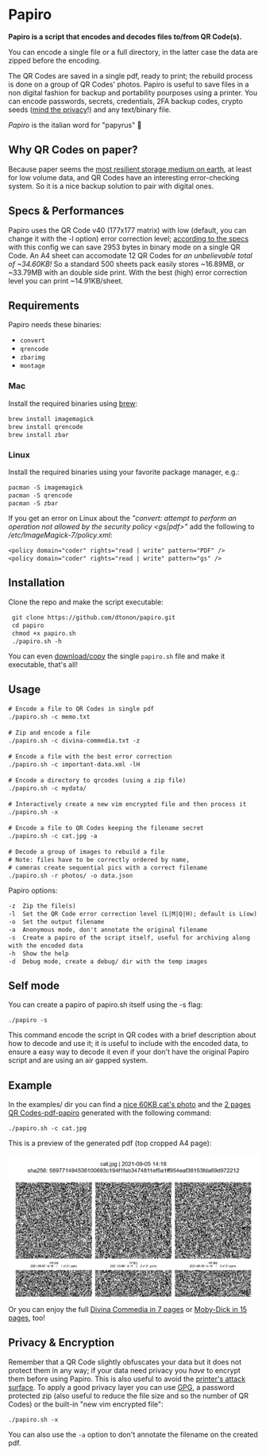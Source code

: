 # Papiro

**Papiro is a script that encodes and decodes files to/from QR Code(s).**

You can encode a single file or a full directory, in the latter case the data are zipped before the encoding.

The QR Codes are saved in a single pdf, ready to print; the rebuild process is done on a group of QR Codes' photos. Papiro is useful to save files in a non digital fashion for backup and portability pourposes using a printer.
You can encode passwords, secrets, credentials, 2FA backup codes, crypto seeds ([mind the privacy](#security--encryption)!) and any text/binary file.

_Papiro_ is the italian word for "papyrus" :page_with_curl:

## Why QR Codes on paper?

Because paper seems the [most resilient storage medium on earth](https://superuser.com/questions/374609/what-medium-should-be-used-for-long-term-high-volume-data-storage-archival), at least for low volume data, and QR Codes have an interesting error-checking system. So it is a nice backup solution to pair with digital ones.

## Specs & Performances

Papiro uses the QR Code v40 (177x177 matrix) with low (default, you can change it with the -l option) error correction level; [according to the specs](https://www.qrcode.com/en/about/version.html) with this config we can save 2953 bytes in binary mode on a single QR Code. An A4 sheet can accomodate 12 QR Codes for *an unbelievable total of ~34.60KB!* So a standard 500 sheets pack easily stores ~16.89MB, or ~33.79MB with an double side print.
With the best (high) error correction level you can print ~14.91KB/sheet.

## Requirements

Papiro needs these binaries:

- `convert`
- `qrencode`
- `zbarimg`
- `montage`

### Mac

Install the required binaries using [brew](https://brew.sh):

```
brew install imagemagick
brew install qrencode
brew install zbar
```
### Linux

Install the required binaries using your favorite package manager, e.g.:

```
pacman -S imagemagick
pacman -S qrencode
pacman -S zbar
```
If you get an error on Linux about the *"convert: attempt to perform an operation not allowed by the security policy <gs|pdf>"* add the following to */etc/ImageMagick-7/policy.xml*:

```
<policy domain="coder" rights="read | write" pattern="PDF" />
<policy domain="coder" rights="read | write" pattern="gs" />
```

## Installation

Clone the repo and make the script executable:

```
 git clone https://github.com/dtonon/papiro.git
 cd papiro
 chmod +x papiro.sh
 ./papiro.sh -h
 ```
 You can even [download/copy](https://raw.githubusercontent.com/dtonon/papiro/master/papiro.sh) the single `papiro.sh` file and make it executable, that's all!

 ## Usage

```
# Encode a file to QR Codes in single pdf
./papiro.sh -c memo.txt

# Zip and encode a file
./papiro.sh -c divina-commedia.txt -z

# Encode a file with the best error correction
./papiro.sh -c important-data.xml -lH

# Encode a directory to qrcodes (using a zip file)
./papiro.sh -c mydata/

# Interactively create a new vim encrypted file and then process it
./papiro.sh -x

# Encode a file to QR Codes keeping the filename secret
./papiro.sh -c cat.jpg -a

# Decode a group of images to rebuild a file
# Note: files have to be correctly ordered by name,
# cameras create sequential pics with a correct filename
./papiro.sh -r photos/ -o data.json
```
Papiro options:

```
-z	Zip the file(s)
-l	Set the QR Code error correction level (L|M|Q|H); default is L(ow)
-o	Set the output filename
-a	Anonymous mode, don't annotate the original filename
-s  Create a papiro of the script itself, useful for archiving along with the encoded data
-h	Show the help
-d	Debug mode, create a debug/ dir with the temp images
```

## Self mode
You can create a papiro of papiro.sh itself using the -s flag:

```
./papiro -s
```
This command encode the script in QR codes with a brief description about how to decode and use it; it is useful to include with the encoded data, to ensure a easy way to decode it even if your don't have the original Papiro script and are using an air gapped system.

## Example

In the examples/ dir you can find a [nice 60KB cat's photo](examples/cat/cat.jpg) and the [2 pages QR Codes-pdf-papiro](examples/cat/qrcodes-cat.jpg.pdf) generated with the following command:

```
./papiro.sh -c cat.jpg
```
This is a preview of the generated pdf (top cropped A4 page):

[![Output pdf example](docs/output-example.png)](examples/qrcodes-cat.jpg.pdf)

Or you can enjoy the full [Divina Commedia in 7 pages](examples/divina-commedia/README.md) or [Moby-Dick in 15 pages](examples/moby-dick/README.md), too!

## Privacy & Encryption

Remember that a QR Code slightly obfuscates your data but it does not protect them in any way; if your data need privacy you *have* to encrypt them before using Papiro. This is also useful to avoid the [printer's attack surface](https://krebsonsecurity.com/2021/07/microsoft-issues-emergency-patch-for-windows-flaw/). To apply a good privacy layer you can use [GPG](https://gnupg.org/), a password protected zip (also useful to reduce the file size and so the number of QR Codes) or the built-in "new vim encrypted file":

```
./papiro.sh -x
```

You can also use the `-a` option to don't annotate the filename on the created pdf.
